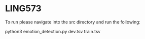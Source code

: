 # LING573

To run please navigate into the src directory and run the following:

python3 emotion_detection.py dev.tsv train.tsv